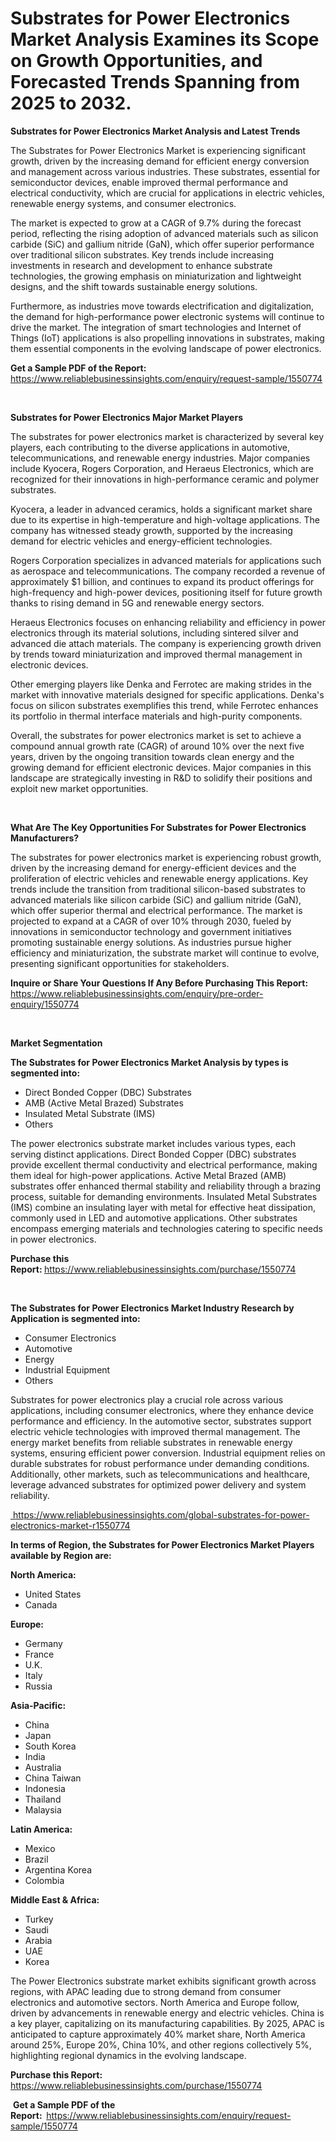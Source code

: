 <p><h1>Substrates for Power Electronics Market Analysis Examines its Scope on Growth Opportunities, and Forecasted Trends Spanning from 2025 to 2032.</h1></p><p><strong>Substrates for Power Electronics Market Analysis and Latest Trends</strong></p>
<p><p>The Substrates for Power Electronics Market is experiencing significant growth, driven by the increasing demand for efficient energy conversion and management across various industries. These substrates, essential for semiconductor devices, enable improved thermal performance and electrical conductivity, which are crucial for applications in electric vehicles, renewable energy systems, and consumer electronics. </p><p>The market is expected to grow at a CAGR of 9.7% during the forecast period, reflecting the rising adoption of advanced materials such as silicon carbide (SiC) and gallium nitride (GaN), which offer superior performance over traditional silicon substrates. Key trends include increasing investments in research and development to enhance substrate technologies, the growing emphasis on miniaturization and lightweight designs, and the shift towards sustainable energy solutions. </p><p>Furthermore, as industries move towards electrification and digitalization, the demand for high-performance power electronic systems will continue to drive the market. The integration of smart technologies and Internet of Things (IoT) applications is also propelling innovations in substrates, making them essential components in the evolving landscape of power electronics.</p></p>
<p><strong>Get a Sample PDF of the Report:&nbsp;</strong> <a href="https://www.reliablebusinessinsights.com/enquiry/request-sample/1550774?utm_campaign=2458&utm_medium=2&utm_source=Github&utm_content=ia&utm_term=15042025&utm_id=substrates-for-power-electronics">https://www.reliablebusinessinsights.com/enquiry/request-sample/1550774</a></p>
<p>&nbsp;</p>
<p><strong>Substrates for Power Electronics Major Market Players</strong></p>
<p><p>The substrates for power electronics market is characterized by several key players, each contributing to the diverse applications in automotive, telecommunications, and renewable energy industries. Major companies include Kyocera, Rogers Corporation, and Heraeus Electronics, which are recognized for their innovations in high-performance ceramic and polymer substrates.</p><p>Kyocera, a leader in advanced ceramics, holds a significant market share due to its expertise in high-temperature and high-voltage applications. The company has witnessed steady growth, supported by the increasing demand for electric vehicles and energy-efficient technologies. </p><p>Rogers Corporation specializes in advanced materials for applications such as aerospace and telecommunications. The company recorded a revenue of approximately $1 billion, and continues to expand its product offerings for high-frequency and high-power devices, positioning itself for future growth thanks to rising demand in 5G and renewable energy sectors.</p><p>Heraeus Electronics focuses on enhancing reliability and efficiency in power electronics through its material solutions, including sintered silver and advanced die attach materials. The company is experiencing growth driven by trends toward miniaturization and improved thermal management in electronic devices.</p><p>Other emerging players like Denka and Ferrotec are making strides in the market with innovative materials designed for specific applications. Denka's focus on silicon substrates exemplifies this trend, while Ferrotec enhances its portfolio in thermal interface materials and high-purity components.</p><p>Overall, the substrates for power electronics market is set to achieve a compound annual growth rate (CAGR) of around 10% over the next five years, driven by the ongoing transition towards clean energy and the growing demand for efficient electronic devices. Major companies in this landscape are strategically investing in R&D to solidify their positions and exploit new market opportunities.</p></p>
<p>&nbsp;</p>
<p><strong>What Are The Key Opportunities For Substrates for Power Electronics Manufacturers?</strong></p>
<p><p>The substrates for power electronics market is experiencing robust growth, driven by the increasing demand for energy-efficient devices and the proliferation of electric vehicles and renewable energy applications. Key trends include the transition from traditional silicon-based substrates to advanced materials like silicon carbide (SiC) and gallium nitride (GaN), which offer superior thermal and electrical performance. The market is projected to expand at a CAGR of over 10% through 2030, fueled by innovations in semiconductor technology and government initiatives promoting sustainable energy solutions. As industries pursue higher efficiency and miniaturization, the substrate market will continue to evolve, presenting significant opportunities for stakeholders.</p></p>
<p><strong>Inquire or Share Your Questions If Any Before Purchasing This Report:</strong> <a href="https://www.reliablebusinessinsights.com/enquiry/pre-order-enquiry/1550774?utm_campaign=2458&utm_medium=2&utm_source=Github&utm_content=ia&utm_term=15042025&utm_id=substrates-for-power-electronics">https://www.reliablebusinessinsights.com/enquiry/pre-order-enquiry/1550774</a></p>
<p>&nbsp;</p>
<p><strong>Market Segmentation</strong></p>
<p><strong>The Substrates for Power Electronics Market Analysis by types is segmented into:</strong></p>
<p><ul><li>Direct Bonded Copper (DBC) Substrates</li><li>AMB (Active Metal Brazed) Substrates</li><li>Insulated Metal Substrate (IMS)</li><li>Others</li></ul></p>
<p><p>The power electronics substrate market includes various types, each serving distinct applications. Direct Bonded Copper (DBC) substrates provide excellent thermal conductivity and electrical performance, making them ideal for high-power applications. Active Metal Brazed (AMB) substrates offer enhanced thermal stability and reliability through a brazing process, suitable for demanding environments. Insulated Metal Substrates (IMS) combine an insulating layer with metal for effective heat dissipation, commonly used in LED and automotive applications. Other substrates encompass emerging materials and technologies catering to specific needs in power electronics.</p></p>
<p><strong>Purchase this Report:&nbsp;</strong><a href="https://www.reliablebusinessinsights.com/purchase/1550774?utm_campaign=2458&utm_medium=2&utm_source=Github&utm_content=ia&utm_term=15042025&utm_id=substrates-for-power-electronics">https://www.reliablebusinessinsights.com/purchase/1550774</a></p>
<p>&nbsp;</p>
<p><strong>The Substrates for Power Electronics Market Industry Research by Application is segmented into:</strong></p>
<p><ul><li>Consumer Electronics</li><li>Automotive</li><li>Energy</li><li>Industrial Equipment</li><li>Others</li></ul></p>
<p><p>Substrates for power electronics play a crucial role across various applications, including consumer electronics, where they enhance device performance and efficiency. In the automotive sector, substrates support electric vehicle technologies with improved thermal management. The energy market benefits from reliable substrates in renewable energy systems, ensuring efficient power conversion. Industrial equipment relies on durable substrates for robust performance under demanding conditions. Additionally, other markets, such as telecommunications and healthcare, leverage advanced substrates for optimized power delivery and system reliability.</p></p>
<p><a href="https://www.reliablebusinessinsights.com/global-substrates-for-power-electronics-market-r1550774?utm_campaign=2458&utm_medium=2&utm_source=Github&utm_content=ia&utm_term=15042025&utm_id=substrates-for-power-electronics">&nbsp;https://www.reliablebusinessinsights.com/global-substrates-for-power-electronics-market-r1550774</a></p>
<p><strong>In terms of Region, the Substrates for Power Electronics Market Players available by Region are:</strong></p>
<p>
    <p> <strong> North America: </strong>
        <ul>
            <li>United States</li>
            <li>Canada</li>
        </ul>
        </p> 
    <p> <strong> Europe: </strong>
        <ul>
            <li>Germany</li>
            <li>France</li>
            <li>U.K.</li>
            <li>Italy</li>
            <li>Russia</li>
        </ul>
        </p> 
    <p> <strong> Asia-Pacific: </strong>
        <ul>
            <li>China</li>
            <li>Japan</li>
            <li>South Korea</li>
            <li>India</li>
            <li>Australia</li>
            <li>China Taiwan</li>
            <li>Indonesia</li>
            <li>Thailand</li>
            <li>Malaysia</li>
        </ul>
        </p> 
    <p> <strong> Latin America: </strong>
        <ul>
            <li>Mexico</li>
            <li>Brazil</li>
            <li>Argentina Korea</li>
            <li>Colombia</li>
        </ul>
        </p> 
    <p> <strong> Middle East & Africa: </strong>
        <ul>
            <li>Turkey</li>
            <li>Saudi</li>
            <li>Arabia</li>
            <li>UAE</li>
            <li>Korea</li>
        </ul>
    </p>
    </p>
<p><p>The Power Electronics substrate market exhibits significant growth across regions, with APAC leading due to strong demand from consumer electronics and automotive sectors. North America and Europe follow, driven by advancements in renewable energy and electric vehicles. China is a key player, capitalizing on its manufacturing capabilities. By 2025, APAC is anticipated to capture approximately 40% market share, North America around 25%, Europe 20%, China 10%, and other regions collectively 5%, highlighting regional dynamics in the evolving landscape.</p></p>
<p><strong>Purchase this Report: </strong><a href="https://www.reliablebusinessinsights.com/purchase/1550774?utm_campaign=2458&utm_medium=2&utm_source=Github&utm_content=ia&utm_term=15042025&utm_id=substrates-for-power-electronics">https://www.reliablebusinessinsights.com/purchase/1550774</a></p>
<p>&nbsp;<strong>Get a Sample PDF of the Report:&nbsp;&nbsp;</strong><a href="https://www.reliablebusinessinsights.com/enquiry/request-sample/1550774?utm_campaign=2458&utm_medium=2&utm_source=Github&utm_content=ia&utm_term=15042025&utm_id=substrates-for-power-electronics">https://www.reliablebusinessinsights.com/enquiry/request-sample/1550774</a></p>
<p><strong></strong></p>
<p><p></p><p></p><p></p></p>